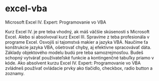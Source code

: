 # excel-vba
Microsoft Excel IV. Expert: Programovanie vo VBA

Kurz Excel IV. je pre teba vhodný, ak máš väčšie skúsenosti s Microsoft Excel. Alebo si absolvoval kurz Excel III. Spravíme z teba profesionála v programe Excel. Osvojíš si tajomstvá makier a jazyka VBA. Naučíme ťa konštrukcie jazyka VBA, ošetrovať chyby, aj efektívne spracovávať dáta. Základy objektového modelu budú pre teba samozrejmosťou. Budeš schopný vytvárať používateľské funkcie a kontingenčné tabuľky priamo v kóde. Ako absolvent kurzu Excel IV. Expert: Programovanie vo VBA zvládneš používať ovládacie prvky ako tlačidlo, checkbox, radio button a zoznamy.
